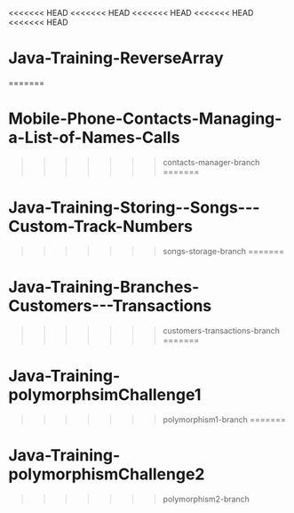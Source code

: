 <<<<<<< HEAD
<<<<<<< HEAD
<<<<<<< HEAD
<<<<<<< HEAD
<<<<<<< HEAD
# Java-Training-ReverseArray
=======
# Mobile-Phone-Contacts-Managing-a-List-of-Names-Calls
>>>>>>> contacts-manager-branch
=======
# Java-Training-Storing--Songs---Custom-Track-Numbers
>>>>>>> songs-storage-branch
=======
# Java-Training-Branches-Customers---Transactions
>>>>>>> customers-transactions-branch
=======
# Java-Training-polymorphsimChallenge1
>>>>>>> polymorphism1-branch
=======
# Java-Training-polymorphismChallenge2
>>>>>>> polymorphism2-branch
